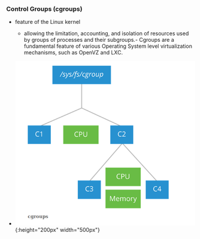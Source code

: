 ### Control Groups (cgroups)
- feature of the Linux kernel 
	- allowing the limitation, accounting, and isolation of resources used by groups of processes and their subgroups.- Cgroups are a fundamental feature of various Operating System level virtualization mechanisms, such as OpenVZ and LXC. 

- ![cgroup](https://github.com/samduk/cka-dream/blob/master/images/cgroup.png){:height="200px" width="500px"}
